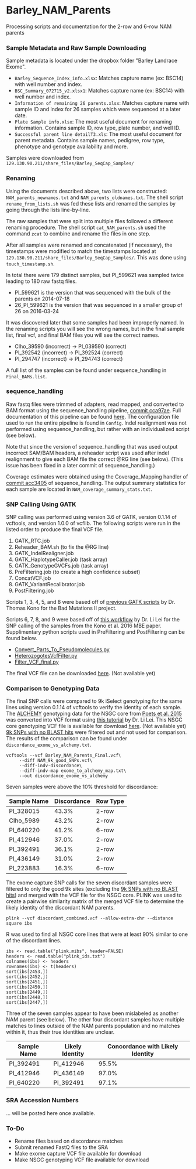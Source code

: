 # Barley_NAM_Parents
Processing scripts and documentation for the 2-row and 6-row NAM parents

### Sample Metadata and Raw Sample Downloading

Sample metadata is located under the dropbox folder "Barley Landrace Exome".
* `Barley_Sequence_Index_info.xlsx`: Matches capture name (ex: BSC14) with well number and index.
* `BSC_Summary_072715_v2.xlsx1`: Matches capture name (ex: BSC14) with well number and index.
* `Information of remaining 26 parents.xlsx`: Matches capture name with sample ID and index for 26 samples which were sequenced at a later date.
* `Plate Sample info.xlsx`: The most useful document for renaming information. Contains sample ID, row type, plate number, and well ID.
* `Successful parent line detailT3.xls`: The most useful document for parent metadata. Contains sample names, pedigree, row type, phenotype and genotype availability and more.

Samples were downloaded from `129.130.90.211/share_files/Barley_SeqCap_Samples/`

### Renaming

Using the documents described above, two lists were constructed: `NAM_parents_newnames.txt` and `NAM_parents_oldnames.txt`. The shell script `rename_from_lists.sh` was fed these lists and renamed the samples by going through the lists line-by-line. 

The raw samples that were split into multiple files followed a different renaming procedure. The shell script `cat_NAM_parents.sh` used the command `zcat` to combine and rename the files in one step.

After all samples were renamed and concatenated (if necessary), the timestamps were modified to match the timestamps located at `129.130.90.211/share_files/Barley_SeqCap_Samples/`. This was done using `touch_timestamp.sh`.

In total there were 179 distinct samples, but PI_599621 was sampled twice leading to 180 raw fastq files.
* PI_599621 is the version that was sequenced with the bulk of the parents on 2014-07-18
* 26_PI_599621 is the version that was sequenced in a smaller group of 26 on 2016-03-24

It was discovered later that some samples had been improperly named. In the renaming scripts you will see the wrong names, but in the final sample list, final vcf, and final BAM files you will see the correct names.
* CIho_39590 (incorrect) -> PI_039590 (correct)
* PI_392542 (incorrect) -> PI_392524 (correct)
* PI_294747 (incorrect) -> PI_294743 (correct)

A full list of the samples can be found under sequence_handling in `Final_BAMs.list`.

### sequence_handling

Raw fastq files were trimmed of adapters, read mapped, and converted to BAM format using the sequence_handling pipeline, [commit cca97ae](https://github.com/MorrellLAB/sequence_handling/commit/cca97aeed070f1c5e5252519988187fb95fd308f). Full documentation of this pipeline can be found [here](https://github.com/MorrellLAB/sequence_handling). The configuration file used to run the entire pipeline is found in `Config`. Indel realignment was not performed using sequence_handling, but rather with an individualized script (see below).

Note that since the version of sequence_handling that was used output incorrect SAM/BAM headers, a reheader script was used after indel realignment to give each BAM file the correct @RG line (see below). (This issue has been fixed in a later commit of sequence_handling.)

Coverage estimates were obtained using the Coverage_Mapping handler of [commit acc3405](https://github.com/MorrellLAB/sequence_handling/commit/acc3405505ee0d7e4d7c6c19d67dcc11b651e24d) of sequence_handling. The output summary statistics for each sample are located in `NAM_coverage_summary_stats.txt`. 

### SNP Calling Using GATK

SNP calling was performed using version 3.6 of GATK, version 0.1.14 of vcftools, and version 1.0.0 of vcflib. The following scripts were run in the listed order to produce the final VCF file.
1. GATK_RTC.job
2. Reheader_BAM.sh (to fix the @RG line)
3. GATK_IndelRealigner.job
4. GATK_HaplotypeCaller.job (task array)
5. GATK_GenotypeGVCFs.job (task array)
6. PreFiltering.job (to create a high confidence subset)
7. ConcatVCF.job
8. GATK_VariantRecalibrator.job
9. PostFiltering.job

Scripts 1, 3, 4, 5, and 8 were based off of [previous GATK scripts](https://github.com/MorrellLAB/Deleterious_GP/tree/master/Job_Scripts/Seq_Handling) by Dr. Thomas Kono for the Bad Mutations II project. 

Scripts 6, 7, 8, and 9 were based off of [this workflow](https://github.com/lilei1/MBE_samples) by Dr. Li Lei for the SNP calling of the samples from the Kono et al. 2016 MBE paper. Supplimentary python scripts used in PreFiltering and PostFiltering can be found below.
* [Convert_Parts_To_Pseudomolecules.py](https://github.com/MorrellLAB/Barley_Inversions/blob/master/analyses/GATK_SNP_call/scripts/Convert_Parts_To_Pseudomolecules.py)
* [HeterozogotesVcfFilter.py](https://github.com/MorrellLAB/Barley_Inversions/blob/master/analyses/GATK_SNP_call/scripts/HeterozogotesVcfFilter.py)
* [Filter_VCF_final.py](https://github.com/MorrellLAB/Barley_Inversions/blob/master/analyses/GATK_SNP_call/scripts/Filter_VCF_final.py)

The final VCF file can be downloaded [here](). (Not available yet)

### Comparison to Genotyping Data

The final SNP calls were compared to 9k iSelect genotyping for the same lines using version 0.1.14 of vcftools to verify the identity of each sample. The [ALCHEMY](http://alchemy.sourceforge.net/) genotyping data for the NSGC core from [Poets et al. 2015](http://www.genomebiology.com/2015/16/1/173) was converted into VCF format using [this tutorial](https://github.com/MorrellLAB/Barley_Inversions/blob/master/analyses/SNP_valiadation/tutorial_alchemy2vcf.md) by Dr. Li Lei. This NSGC core genotyping VCF file is available for download [here](). (Not available yet) [9k SNPs with no BLAST hits](https://github.com/lilei1/9k_BOPA_SNP/blob/master/no_blast_hits_SNPs/no_blast_hits_9k_snpID) were filtered out and not used for comparison. The results of the comparison can be found under `discordance_exome_vs_alchemy.txt`. 

```shell
vcftools --vcf Barley_NAM_Parents_Final.vcf\
	 --diff NAM_9k_good_SNPs.vcf\
	 --diff-indv-discordance\
	 --diff-indv-map exome_to_alchemy_map.txt\
	 --out discordance_exome_vs_alchemy
```
Seven samples were above the 10% threshold for discordance:

Sample Name | Discordance | Row Type
--- | --- | ---
PI_328015 | 43.3% | 2-row
CIho_5989 | 43.2% | 2-row
PI_640220 | 41.2% | 6-row
PI_412946 | 37.0% | 2-row
PI_392491 | 36.1% | 2-row
PI_436149 | 31.0% | 2-row
PI_223883 | 16.3% | 6-row

The exome capture SNP calls for the seven discordant samples were filtered to only the good 9k sites (excluding the [9k SNPs with no BLAST hits](https://github.com/lilei1/9k_BOPA_SNP/blob/master/no_blast_hits_SNPs/no_blast_hits_9k_snpID)) and merged with the VCF file for the NSGC core. PLINK was used to create a pairwise similarity matrix of the merged VCF file to determine the likely identity of the discordant NAM parents. 

```
plink --vcf discordant_combined.vcf --allow-extra-chr --distance square ibs
```

R was used to find all NSGC core lines that were at least 90% similar to one of the discordant lines.

```
ibs <- read.table("plink.mibs", header=FALSE)
headers <- read.table("plink_ids.txt")
colnames(ibs) <- headers
rownames(ibs) <- t(headers)
sort(ibs[2453,])
sort(ibs[2452,])
sort(ibs[2451,])
sort(ibs[2450,])
sort(ibs[2449,])
sort(ibs[2448,])
sort(ibs[2447,])
```

Three of the seven samples appear to have been mislabeled as another NAM parent (see below). The other four discordant samples have multiple matches to lines outside of the NAM parents population and no matches within it, thus their true identities are unclear.

Sample Name | Likely Identity | Concordance with Likely Identity 
--- | --- | ---
PI_392491 | PI_412946 | 95.5%
PI_412946 | PI_436149 | 97.0%
PI_640220 | PI_392491 | 97.1%

### SRA Accession Numbers

... will be posted here once available.

### To-Do

* Rename files based on discordance matches
* Submit renamed FastQ files to the SRA
* Make exome capture VCF file available for download
* Make NSGC genotyping VCF file available for download
